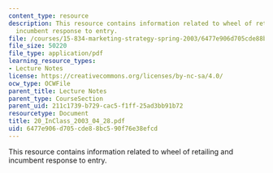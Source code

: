 ```yaml
---
content_type: resource
description: This resource contains information related to wheel of retailing and
  incumbent response to entry.
file: /courses/15-834-marketing-strategy-spring-2003/6477e906d705cde88bc590f76e38efcd_20_InClass_2003_04_28.pdf
file_size: 50220
file_type: application/pdf
learning_resource_types:
- Lecture Notes
license: https://creativecommons.org/licenses/by-nc-sa/4.0/
ocw_type: OCWFile
parent_title: Lecture Notes
parent_type: CourseSection
parent_uid: 211c1739-b729-cac5-f1ff-25ad3bb91b72
resourcetype: Document
title: 20_InClass_2003_04_28.pdf
uid: 6477e906-d705-cde8-8bc5-90f76e38efcd
---
```

This resource contains information related to wheel of retailing and incumbent response to entry.